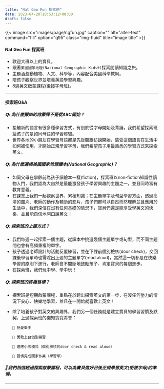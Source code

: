 ```yaml
---
title: "Nat Geo Fun 探索班"
date: 2023-04-20T10:53:12+08:00
draft: false
---
```


{{< image src="images/page/ngfun.jpg" caption="" alt="alter-text" command="fill" option="q95" class="img-fluid" title="image title" >}}

#### Nat Geo Fun 探索班
* 歡迎大班以上的寶貝。
* 跟著`美國國家地理(National Geographic Kids®)`探索閱讀知識之旅。
* 主題涵蓋動植物、人文、科學等，內容配合美國科學教綱。
* 陪孩子觀察世界並培養英語學習興趣。
* 8週英文啟蒙課程(後接字母班)。
---

#### 探索班Q&A
##### 𝗤: 為什麼獺知的啟蒙課不是從ABC開始？
* 接觸新的語言有很多種學習方式，有別於從字母開始及背誦，我們希望探索班給孩子的是如同母語的學習體驗。
* 世界各地的小朋友在學習母語都是先從聽跟仿說開始，感受這個語言在生活中如何被使用，才開始正規學習字母，我們希望孩子用最熟悉的學習方式來探索英文。

##### 𝗤: 為什麼選擇美國國家地理讀本(National Geographic)？
* 如同父母在學齡前為孩子讀繪本一樣(fiction)，探索班以non-fiction知識性讀物入門，我們認為大自然是最能激發孩子學習興趣的主題之一，並且同時富有教育意義。
* 在課堂上我們一起觀察世界、累積知識；在主題單字及句型學習方面，透過高清的圖片、老師的動作及輔助的影片，孩子們都可以自然而然理解並且應用於生活中，我們深信在沒有任何基礎的情況下，寶貝們還是能享受學英文的快樂，並且能自信地開口說英文！

##### 𝗤: 探索班的上課方式？
* 我們每週一起探索一個主題，從讀本中挑選幾個主題單字或句型，而不同主題間也會有高頻重複的單字。
* 孩子透過老師設計的活動反覆練習，並在下課前個別檢核(door check)，交回課後學習單時也需唸出上週的主題單字(read aloud)，當然這一切都是在快樂學習的原則下進行，老師會不間斷地鼓勵孩子、肯定寶貝的每個進步。
* 在探索班，我們玩中學、學中玩！

##### 𝗤: 探索班的終極目標？
* 探索班是短期啟蒙課程，重點在於跨出探索英文的第一步，在沒任何壓力的情況下安心、快樂地學習，並且在一開始就喜歡上英文！
* 除了培養孩子對英文的興趣外，我們另一個任務就是建立寶貝的學習習慣及默契，上過探索班的獺知寶寶將會：

   `🔹 熱愛舉手`

   `🔹 勇敢上台個別練習`

   `🔹 適應小考模式（個別檢核的door check & read aloud）`

   `🔹 習慣完成回家作業（學習單）`

##### 🙌我們相信經過探索啟蒙課程，可以為寶貝做好日後正規學習英文(銜接字母)的準備。

---
